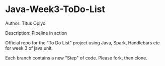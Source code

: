 # Java-Week3-ToDo-List

Author: Titus Opiyo

Description: Pipeline in action

Official repo for the "To Do List" project using Java, Spark, Handlebars etc for week 3 of java unit.

Each branch contains a new "Step" of code. Please fork, then clone.